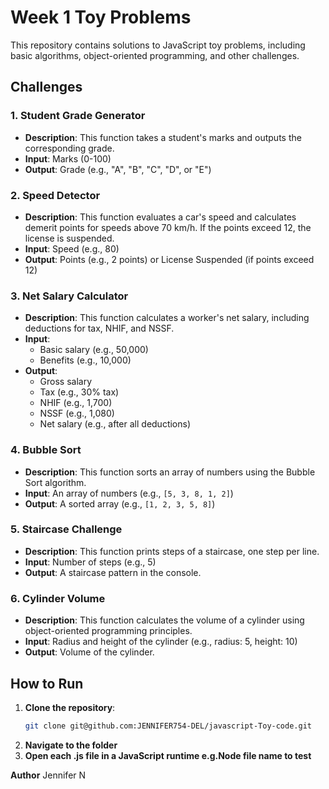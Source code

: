  # Week 1 Toy Problems

This repository contains solutions to JavaScript toy problems, including basic algorithms, object-oriented programming, and other challenges.

## Challenges

### 1. Student Grade Generator
- **Description**: This function takes a student's marks and outputs the corresponding grade.
- **Input**: Marks (0-100)
- **Output**: Grade (e.g., "A", "B", "C", "D", or "E")

### 2. Speed Detector
- **Description**: This function evaluates a car's speed and calculates demerit points for speeds above 70 km/h. If the points exceed 12, the license is suspended.
- **Input**: Speed (e.g., 80)
- **Output**: Points (e.g., 2 points) or License Suspended (if points exceed 12)

### 3. Net Salary Calculator
- **Description**: This function calculates a worker's net salary, including deductions for tax, NHIF, and NSSF.
- **Input**: 
  - Basic salary (e.g., 50,000)
  - Benefits (e.g., 10,000)
- **Output**:
  - Gross salary
  - Tax (e.g., 30% tax)
  - NHIF (e.g., 1,700)
  - NSSF (e.g., 1,080)
  - Net salary (e.g., after all deductions)

### 4. Bubble Sort
- **Description**: This function sorts an array of numbers using the Bubble Sort algorithm.
- **Input**: An array of numbers (e.g., `[5, 3, 8, 1, 2]`)
- **Output**: A sorted array (e.g., `[1, 2, 3, 5, 8]`)

### 5. Staircase Challenge
- **Description**: This function prints steps of a staircase, one step per line.
- **Input**: Number of steps (e.g., 5)
- **Output**: A staircase pattern in the console.

### 6. Cylinder Volume
- **Description**: This function calculates the volume of a cylinder using object-oriented programming principles.
- **Input**: Radius and height of the cylinder (e.g., radius: 5, height: 10)
- **Output**: Volume of the cylinder.

## How to Run

1. **Clone the repository**:
   ```bash
   git clone git@github.com:JENNIFER754-DEL/javascript-Toy-code.git
2. **Navigate to the folder**
3. **Open each .js file in a JavaScript runtime e.g.Node file name to test**

**Author**
Jennifer N